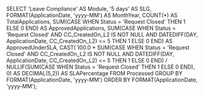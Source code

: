 SELECT 
    'Leave Compliance' AS Module,
    '5 days' AS SLG,
    FORMAT(ApplicationDate, 'yyyy-MM') AS MonthYear,
    COUNT(*) AS TotalApplications,
    SUM(CASE WHEN Status = 'Request Closed' THEN 1 ELSE 0 END) AS ApprovedApplications,
    SUM(CASE 
            WHEN Status = 'Request Closed' 
                 AND CC_CreatedOn_L2 IS NOT NULL
                 AND DATEDIFF(DAY, ApplicationDate, CC_CreatedOn_L2) <= 5
         THEN 1 ELSE 0 
    END) AS ApprovedUnderSLA,
    CAST(
        100.0 * SUM(CASE 
                     WHEN Status = 'Request Closed' 
                          AND CC_CreatedOn_L2 IS NOT NULL
                          AND DATEDIFF(DAY, ApplicationDate, CC_CreatedOn_L2) <= 5
                   THEN 1 ELSE 0 
                 END)
        / NULLIF(SUM(CASE WHEN Status = 'Request Closed' THEN 1 ELSE 0 END), 0)
    AS DECIMAL(5,2)) AS SLAPercentage
FROM Processed
GROUP BY FORMAT(ApplicationDate, 'yyyy-MM')
ORDER BY FORMAT(ApplicationDate, 'yyyy-MM');


